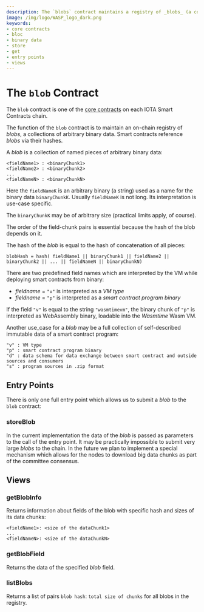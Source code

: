 ```yaml
---
description: The `blobs` contract maintains a registry of _blobs_ (a collection of arbitrary binary data) which are referenced from smart contracts via their hashes.
image: /img/logo/WASP_logo_dark.png
keywords:
- core contracts
- bloc
- binary data
- store
- get
- entry points
- views
--- 
```

# The `blob` Contract

The `blob` contract is one of the [core contracts](overview.md) on each IOTA Smart Contracts chain.

The function of the `blob` contract is to maintain an on-chain registry of
_blobs_, a collections of arbitrary binary data. Smart contracts reference _blobs_ via their hashes.

A _blob_ is a collection of named pieces of arbitrary binary data:

```
<fieldName1> : <binaryChunk1>
<fieldName2> : <binaryChunk2>
...
<fieldNameN> : <binaryChunkN>
``` 

Here the `fieldNameK` is an arbitrary binary (a string) used as a name for the
binary data `binaryChunkK`. Usually `fieldNameK` is not long. Its interpretation
is use-case specific.

The `binaryChunkK` may be of arbitrary size (practical limits apply, of course).

The order of the field-chunk pairs is essential because the hash of the blob depends on it.

The hash of the _blob_ is equal to the hash of concatenation of all pieces:

```
blobHash = hash( fieldName1 || binaryChunk1 || fieldName2 || binaryChunk2 || ... || fieldNameN || binaryChunkN)
``` 

There are two predefined field names which are interpreted by the VM while
deploying smart contracts from binary:

- _fieldname_ = `"v"` is interpreted as a _VM type_
- _fieldname_ = `"p"` is interpreted as a _smart contract program binary_

If the field `"v"` is equal to the string `"wasmtimevm"`, the binary chunk
of `"p"` is interpreted as WebAssembly binary, loadable into the _Wasmtime_
Wasm VM.

Another use_case for a _blob_ may be a full collection of self-described
immutable data of a smart contract program:

```
"v" : VM type
"p" : smart contract program binary
"d" : data schema for data exchange between smart contract and outside sources and consumers
"s" : program sources in .zip format
```

## Entry Points

There is only one full entry point which allows us to submit a _blob_ to the `blob` contract:

### storeBlob

In the current implementation the data of the _blob_ is passed
as parameters to the call of the entry point. It may be practically impossible
to submit very large _blobs_ to the chain. In the future we plan to implement
a special mechanism which allows for the nodes to download big data chunks as
part of the committee consensus.

## Views

### getBlobInfo

Returns information about fields of the blob with specific hash and sizes of its data chunks:

```
<fieldName1>: <size of the dataChunk1>
...
<fieldNameN>: <size of the dataChunkN>
```

### getBlobField

Returns the data of the specified _blob_ field.

### listBlobs

Returns a list of pairs `blob hash`: `total size of chunks` for all blobs in the registry.
  